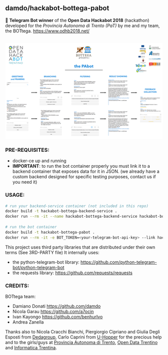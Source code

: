## damdo/hackabot-bottega-pabot

:robot: **Telegram Bot winner** of the **Open Data Hackabot 2018** (hackathon)
developed for the *Provincia Autonoma di Trento (PaT)* by me and my team, the BOTtega. https://www.odhb2018.net/

<br>
<img src="assets/pabot_poster.png" >


### PRE-REQUISITES:
- docker-ce up and running
- **IMPORTANT**: to run the bot container properly you must link it to a backend container that exposes data for it in JSON. (we already have a custom backend designed for specific testing purposes, contact us  if you need it)


### USAGE:
```sh
# run your backend-service container (not included in this repo)
docker build -t hackabot-bottega-backend-service .
docker run --rm -it --name hackabot-bottega-backend-service hackabot-bottega-backend-service

# run the bot container
docker build -t hackabot-bottega-pabot .
docker run --rm -it -e BOT_TOKEN=<your-telegram-bot-api-key> --link hackabot-bottega-backend-service:hackabot-bottega-backend-service --name hackabot-bottega-pabot hackabot-bottega-pabot
```

This project uses third party libraries that are distributed under their own terms (See 3RD-PARTY file)
It internally uses:
- the python-telegram-bot library: https://github.com/python-telegram-bot/python-telegram-bot
- the requests library: https://github.com/requests/requests

### CREDITS:
BOTtega team:
- Damiano Donati https://github.com/damdo
- Nicola Garau https://github.com/a7ocin
- Ivan Kayongo https://github.com/benhurIvo
- Andrea Zanella

Thanks also to Nicola Cracchi Bianchi, Piergiorgio Cipriano and Giulia Degli Esposti from [Dedagroup](https://www.dedagroup.it), Carlo Caprini from [U-Hopper](https://u-hopper.com) for the precious help and to the girls/guys at [Provincia Autonoma di Trento](http://www.provincia.tn.it), [Open Data Trentino](https://dati.trentino.it) and [Informatica Trentina](https://www.infotn.it).
